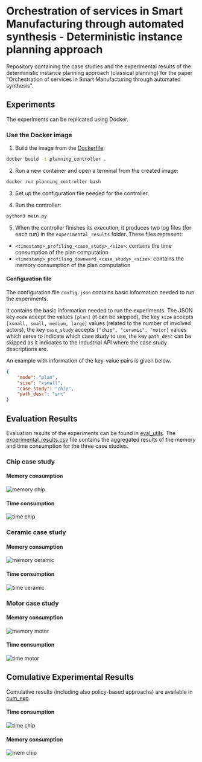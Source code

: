 # Orchestration of services in Smart Manufacturing through automated synthesis - Deterministic instance planning approach

Repository containing the case studies and the experimental results of the deterministic instance planning approach (classical planning) for the paper "Orchestration of services in Smart Manufacturing through automated synthesis".

## Experiments

The experiments can be replicated using Docker.

### Use the Docker image

1. Build the image from the [Dockerfile](Dockerfile):
  ```sh
  docker build -t planning_controller .
  ```

2. Run a new container and open a terminal from the created image:
  ```sh
  docker run planning_controller bash
  ```

3. Set up the configuration file needed for the controller.

4. Run the controller:
  ```sh
  python3 main.py 
  ```

5. When the controller finishes its execution, it produces two log files (for each run) in the `experimental_results` folder. These files represent:
- `<timestamp>_profiling_<case_study>_<size>`: contains the time consumption of the plan computation
- `<timestamp>_profiling_downward_<case_study>_<size>`: contains the memory consumption of the plan computation

#### Configuration file
The configuration file  `config.json` contains basic information needed to run the experiments. 

It contains the basic information needed to run the experiments. The JSON key ``mode`` accept the values ``[plan]`` (it can be skipped), the key ``size`` accepts ``[xsmall, small, medium, large]`` values (related to the number of involved actors), the key `case_study` accepts ``["chip", "ceramic", "motor]`` values which serve to indicate which case study to use, the key `path_desc` can be skipped as it indicates to the Industrial API where the case study descriptions are.

An example with information of the key-value pairs is given below.
```json
{
    "mode": "plan",
    "size": "xsmall",
    "case_study": "chip",
    "path_desc": "src"
}
```

## Evaluation Results

Evaluation results of the experiments can be found in [eval_utils](eval_utils/). The [experimental_results.csv](eval_utils/experimental_results.csv) file contains the aggregated results of the memory and time consumption for the three case studies.


### Chip case study

#### Memory consumption
![memory chip](eval_utils/memory_consumption_chip.png)

#### Time consumption
![time chip](eval_utils/time_consumption_chip.png)



### Ceramic case study

#### Memory consumption
![memory ceramic](eval_utils/memory_consumption_ceramic.png)

#### Time consumption
![time ceramic](eval_utils/time_consumption_ceramic.png)


### Motor case study

#### Memory consumption
![memory motor](eval_utils/memory_consumption_motor.png)

#### Time consumption
![time motor](eval_utils/time_consumption_motor.png)


## Comulative Experimental Results

Comulative results (including also policy-based approachs) are available in [cum_exp](cum_exp).

#### Time consumption
![time chip](cum_exp/exe_time_chip.png)

#### Memory consumption
![mem chip](cum_exp/mem_usage_chip.png)